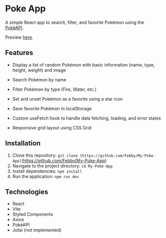 
# Poke App

  

A simple React app to search, filter, and favorite Pokémon using the [PokéAPI](https://pokeapi.co/).

Preview [here](https://my-poke-app-ruddy.vercel.app/).

  

## Features

  

- Display a list of random Pokémon with basic information (name, type, height, weight) and image

- Search Pokémon by name

- Filter Pokémon by type (Fire, Water, etc.)

- Set and unset Pokémon as a favorite using a star icon

- Save favorite Pokémon in localStorage

- Custom useFetch hook to handle data fetching, loading, and error states

- Responsive grid layout using CSS Grid

  

## Installation

  

1. Clone this repository: `git clone [https://github.com/Febby/My-Poke-App]`(https://github.com/Febby/My-Poke-App)
2. Navigate to the project directory: `cd My-Poke-App`
3. Install dependencies: `npm install`
4. Run the application: `npm run dev`


## Technologies

- React
- Vite
- Styled Components
- Axios
- PokéAPI
- Jotai (not implemented)


